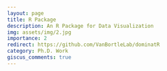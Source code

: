 ```yaml
---
layout: page
title: R Package
description: An R Package for Data Visualization
img: assets/img/2.jpg
importance: 2
redirect: https://github.com/VanBortleLab/dominatR
category: Ph.D. Work
giscus_comments: true
---
```

